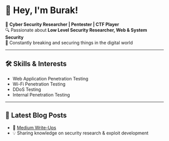 # 🚀 Hey, I'm Burak!

🎯 **Cyber Security Researcher | Pentester | CTF Player**  
🔍 Passionate about **Low Level Security Researcher, Web & System Security**  
📌 Constantly breaking and securing things in the digital world  

---

## 🛠️ Skills & Interests
- Web Application Penetration Testing
- Wi-Fi Penetration Testing
- DDoS Testing
- Internal Penetration Testing

---

## 📌 Latest Blog Posts
- 📝 [Medium Write-Ups](https://uburak.medium.com/)  
- 💡 Sharing knowledge on security research & exploit development  

